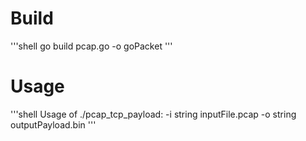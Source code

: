 # Build
'''shell
go build pcap.go -o goPacket
'''
# Usage
'''shell
Usage of ./pcap_tcp_payload:
  -i string
        inputFile.pcap
  -o string
        outputPayload.bin
'''
